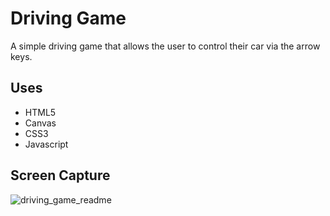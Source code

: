 # Driving Game

A simple driving game that allows the user to control their car via the arrow keys.

## Uses
* HTML5
* Canvas
* CSS3
* Javascript

## Screen Capture

![driving_game_readme](https://user-images.githubusercontent.com/24850718/35834405-6b686a5c-0a8a-11e8-89a4-281ff14cc29e.gif)
